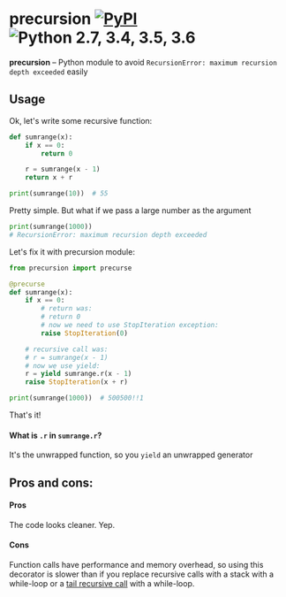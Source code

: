 precursion [![PyPI](https://img.shields.io/pypi/v/precursion.svg)](https://pypi.org/project/precursion/) ![Python 2.7, 3.4, 3.5, 3.6](https://img.shields.io/pypi/pyversions/precursion.svg)
======
**precursion** – Python module to avoid `RecursionError: maximum recursion depth exceeded` easily

## Usage

Ok, let's write some recursive function:
```python
def sumrange(x):
    if x == 0:
        return 0

    r = sumrange(x - 1)
    return x + r

print(sumrange(10))  # 55
```
Pretty simple. But what if we pass a large number as the argument
```python
print(sumrange(1000))
# RecursionError: maximum recursion depth exceeded
```
Let's fix it with precursion module:
```python
from precursion import precurse

@precurse
def sumrange(x):
    if x == 0:
        # return was:
        # return 0
        # now we need to use StopIteration exception:
        raise StopIteration(0)

    # recursive call was:
    # r = sumrange(x - 1)
    # now we use yield:
    r = yield sumrange.r(x - 1)
    raise StopIteration(x + r)

print(sumrange(1000))  # 500500!!1
```
That's it!

#### What is `.r` in `sumrange.r`?

It's the unwrapped function, so you `yield` an unwrapped generator

## Pros and cons:

#### Pros
The code looks cleaner. Yep.

#### Cons
Function calls have performance and memory overhead, so using
 this decorator is slower than if you replace recursive calls with
 a stack with a while-loop or
 a [tail recursive call](https://en.wikipedia.org/wiki/Tail_call) with
 a while-loop.